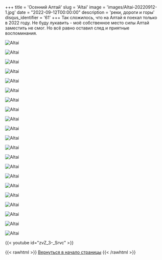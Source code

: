 +++
title = 'Осенний Алтай'
slug = 'Altai'
image = 'images/Altai-20220912-1.jpg'
date = "2022-09-12T00:00:00"
description = 'реки, дороги и горы'
disqus_identifier = '61'
+++
Так сложилось, что на Алтай я поехал только в 2022 году.
Не буду лукавить - моё собственное место силы Алтай заместить не смог.
Но всё равно оставил след и приятные воспоминания.

![Altai](/images/Altai-20220912-2.jpg)

![Altai](/images/Altai-20220912-3.jpg)

![Altai](/images/Altai-20220912-4.jpg)

![Altai](/images/Altai-20220912-5.jpg)

![Altai](/images/Altai-20220912-6.jpg)

![Altai](/images/Altai-20220912-7.jpg)

![Altai](/images/Altai-20220912-8.jpg)

![Altai](/images/Altai-20220912-9.jpg)

![Altai](/images/Altai-20220912-10.jpg)

![Altai](/images/Altai-20220912-11.jpg)

![Altai](/images/Altai-20220912-12.jpg)

![Altai](/images/Altai-20220912-13.jpg)

![Altai](/images/Altai-20220912-14.jpg)

![Altai](/images/Altai-20220912-15.jpg)

![Altai](/images/Altai-20220912-16.jpg)

![Altai](/images/Altai-20220912-17.jpg)

![Altai](/images/Altai-20220912-18.jpg)

![Altai](/images/Altai-20220912-19.jpg)

![Altai](/images/Altai-20220912-20.jpg)

![Altai](/images/Altai-20220912-21.jpg)

![Altai](/images/Altai-20220912-22.jpg)

{{< youtube id="zvZ_3-_Srvc" >}}

{{< rawhtml >}}
<a href="#">Вернуться в начало страницы</a>
{{< /rawhtml >}}